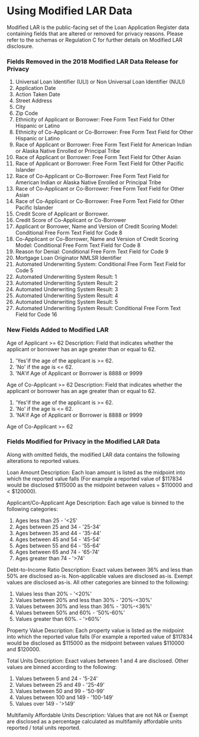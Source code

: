 # Using Modified LAR Data
Modified LAR is the public-facing set of the Loan Application Register data 
containing fields that are altered or removed for privacy reasons.
Please refer to the schemas or Regulation C for further details on 
Modified LAR disclosure. 

### Fields Removed in the 2018 Modified LAR Data Release for Privacy 
1. Universal Loan Identifier (ULI) or Non Universal Loan Identifier (NULI)
2. Application Date
3. Action Taken Date
4. Street Address 
5. City
6. Zip Code
7. Ethnicity of Applicant or Borrower: Free Form Text Field for Other 
Hispanic or Latino
8. Ethnicity of Co-Applicant or Co-Borrower: Free Form Text Field for Other 
Hispanic or Latino
9. Race of Applicant or Borrower: Free Form Text Field for American Indian 
or Alaska Native Enrolled or Principal Tribe
10. Race of Applicant or Borrower: Free Form Text Field for Other Asian
11. Race of Applicant or Borrower: Free Form Text Field for Other Pacific 
Islander
12. Race of Co-Applicant or Co-Borrower: Free Form Text Field for American 
Indian or Alaska Native Enrolled or Principal Tribe
13. Race of Co-Applicant or Co-Borrower: Free Form Text Field for Other Asian
14. Race of Co-Applicant or Co-Borrower: Free Form Text Field for Other 
Pacific Islander
15. Credit Score of Applicant or Borrower.
16. Credit Score of Co-Applicant or Co-Borrower
17. Applicant or Borrower, Name and Version of Credit Scoring Model: 
Conditional Free Form Text Field for Code 8
18. Co-Applicant or Co-Borrower, Name and Version of Credit Scoring Model: 
Conditional Free Form Text Field for Code 8
19. Reason for Denial: Conditional Free Form Text Field for Code 9
20. Mortgage Loan Originator NMLSR Identifier
21. Automated Underwriting System: Conditional Free Form Text Field for Code 5
22. Automated Underwriting System Result: 1
23. Automated Underwriting System Result: 2
24. Automated Underwriting System Result: 3
25. Automated Underwriting System Result: 4
26. Automated Underwriting System Result: 5
27. Automated Underwriting System Result: Conditional Free Form Text Field for 
Code 16

### New Fields Added to Modified LAR
Age of Applicant >= 62
Description: Field that indicates whether the applicant or borrower has an
age greater than or equal to 62. 
1. 'Yes'if the age of the applicant is >= 62. 
2. 'No' if the age is <= 62. 
3. 'NA'if Age of Applicant or Borrower is 8888 or 9999

Age of Co-Applicant >= 62
Description: Field that indicates whether the applicant or borrower has an
age greater than or equal to 62. 
1. 'Yes'if the age of the applicant is >= 62. 
2. 'No' if the age is <= 62. 
3. 'NA'if Age of Applicant or Borrower is 8888 or 9999

Age of Co-Applicant >= 62

### Fields Modified for Privacy in the Modified LAR Data

Along with omitted fields, the modified LAR data contains the following 
alterations to reported values. 

Loan Amount 
Description: Each loan amount is listed as the midpoint into which the 
reported value falls (For example a reported value of $117834 would be 
disclosed $115000 as the midpoint between values = $110000 and < $120000). 

Applicant/Co-Applicant Age 
Description: Each age value is binned to the following categories:
1. Ages less than 25 - '<25'
2. Ages between 25 and 34 - '25-34' 
3. Ages between 35 and 44 - '35-44' 
4. Ages between 45 and 54 - '45-54'
5. Ages between 55 and 64 - '55-64'
6. Ages between 65 and 74 - '65-74'
7. Ages greater than 74 - '>74'

Debt-to-Income Ratio
Description: Exact values between 36% and less than 50% are disclosed as-is. 
Non-applicable values are disclosed as-is. Exempt values are disclosed as-is. 
All other categories are binned to the following:

1. Values less than 20% - '<20%'
2. Values between 20% and less than 30% - '20%-<30%'
3. Values between 30% and less than 36% - '30%-<36%'
4. Values between 50% and 60% - '50%-60%' 
5. Values greater than 60%. - '>60%'

Property Value 
Description: Each property value is listed as the midpoint into which the 
reported value falls (For example a reported value of $117834 would be 
disclosed as $115000 as the midpoint between values $110000 and $120000.

Total Units
Description: Exact values between 1 and 4 are disclosed. Other values are 
binned according to the following: 
1. Values between 5 and 24 - '5-24'
2. Values between 25 and 49 - '25-49' 
3. Values between 50 and 99 - '50-99'
4. Values between 100 and 149 - '100-149'
5. Values over 149 - '>149'

Multifamily Affordable Units
Description: Values that are not NA or Exempt are disclosed as a percentage 
calculated as multifamily affordable units reported / total units reported. 
 
 
